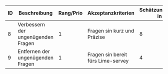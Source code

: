  ID | Beschreibung | Rang/Prio | Akzeptanzkriterien| Schätzung(Aufwand in PH)| Zugeteilt am | 
----|--------------|-------|---------|---------|---------|
 8|Verbessern der ungenügenden Fragen | 1 | Fragen sin kurz und Präzise| 8 | 20160412 |
 9|Entfernen der ungenügenden Fragen | 1 | Fragen sin bereit fürs Lime-servey | 4 | 20160412 |

